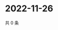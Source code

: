 # 2022-11-26

共 0 条

<!-- BEGIN WEIBO -->
<!-- 最后更新时间 Sat Nov 26 2022 10:14:44 GMT+0800 (China Standard Time) -->

<!-- END WEIBO -->
